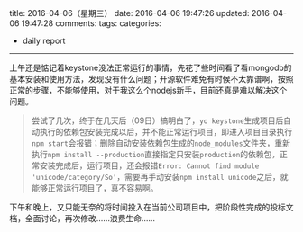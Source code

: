 title: 2016-04-06（星期三）
date: 2016-04-06 19:47:26
updated: 2016-04-06 19:47:28
comments: 
tags:
categories:
- daily report

---

上午还是惦记着keystone没法正常运行的事情，先花了些时间看了看mongodb的基本安装和使用方法，发现没有什么问题；开源软件难免有时候不太靠谱啊，按照正常的步骤，不能够使用，对于我这么个nodejs新手，目前还真是难以解决这个问题。

> 尝试了几次，终于在几天后（09日）搞明白了，```yo keystone```生成项目后自动执行的依赖包安装完成以后，并不能正常运行项目，即进入项目目录执行```npm start```会报错；删除自动安装依赖包生成的```node_modules```文件夹，重新执行```npm install --production```直接指定只安装```production```的依赖包，正常安装完成后，运行项目，还会报错```Error: Cannot find module 'unicode/category/So'```，需要再手动安装```npm install unicode```之后，就能够正常运行项目了，真不容易啊。

下午和晚上，又只能无奈的将时间投入在当前公司项目中，把阶段性完成的投标文档，全面讨论，再次修改......浪费生命...... 